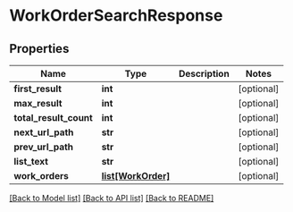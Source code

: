 # WorkOrderSearchResponse

## Properties
Name | Type | Description | Notes
------------ | ------------- | ------------- | -------------
**first_result** | **int** |  | [optional] 
**max_result** | **int** |  | [optional] 
**total_result_count** | **int** |  | [optional] 
**next_url_path** | **str** |  | [optional] 
**prev_url_path** | **str** |  | [optional] 
**list_text** | **str** |  | [optional] 
**work_orders** | [**list[WorkOrder]**](WorkOrder.md) |  | [optional] 

[[Back to Model list]](../README.md#documentation-for-models) [[Back to API list]](../README.md#documentation-for-api-endpoints) [[Back to README]](../README.md)

